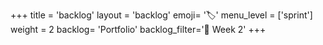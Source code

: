 +++
title = 'backlog'
layout = 'backlog'
emoji= '🏷️'
menu_level = ['sprint']
weight = 2
backlog= 'Portfolio'
backlog_filter='📅 Week 2'
+++
